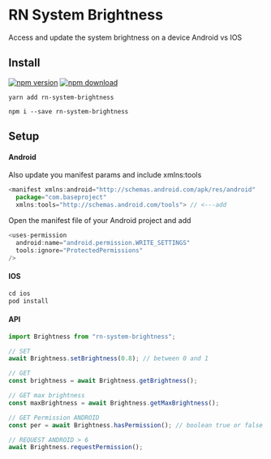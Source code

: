 # RN System Brightness

Access and update the system brightness on a device Android vs IOS

## Install

[![npm version](https://img.shields.io/npm/v/rn-system-brightness?color=green)](https://www.npmjs.com/package/rn-system-brightness) [![npm download](https://img.shields.io/npm/dm/rn-system-brightness?color=blue)](https://www.npmjs.com/package/rn-system-brightness)

```shell
yarn add rn-system-brightness
```

```shell
npm i --save rn-system-brightness
```

## Setup

#### Android

Also update you manifest params and include xmlns:tools

```js
<manifest xmlns:android="http://schemas.android.com/apk/res/android"
  package="com.baseproject"
  xmlns:tools="http://schemas.android.com/tools"> // <---add
```

Open the manifest file of your Android project and add

```js
<uses-permission
  android:name="android.permission.WRITE_SETTINGS"
  tools:ignore="ProtectedPermissions"
/>
```

#### IOS

```js
cd ios
pod install
```

#### API

```js
import Brightness from "rn-system-brightness";

// SET
await Brightness.setBrightness(0.8); // between 0 and 1

// GET
const brightness = await Brightness.getBrightness();

// GET max brightness
const maxBrightness = await Brightness.getMaxBrightness();

// GET Permission ANDROID
const per = await Brightness.hasPermission(); // boolean true or false

// REQUEST ANDROID > 6
await Brightness.requestPermission();
```
